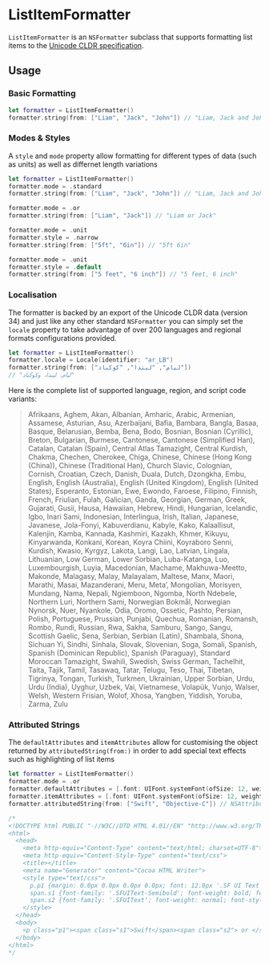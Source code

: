 #  ListItemFormatter

`ListItemFormatter` is an `NSFormatter` subclass that supports formatting list items to the [Unicode CLDR specification](https://www.unicode.org/reports/tr35/tr35-53/tr35-general.html#ListPatterns). 

## Usage

### Basic Formatting

```swift
let formatter = ListItemFormatter() 
formatter.string(from: ["Liam", "Jack", "John"]) // "Liam, Jack and John" 
```

### Modes & Styles

A `style` and `mode` property allow formatting for different types of data (such as units) as well as differnet length variations

```swift
let formatter = ListItemFormatter() 
formatter.mode = .standard
formatter.string(from: ["Liam", "Jack", "John"]) // "Liam, Jack and John"

formatter.mode = .or
formatter.string(from: ["Liam", "Jack"]) // "Liam or Jack"

formatter.mode = .unit
formatter.style = .narrow
formatter.string(from: ["5ft", "6in"]) // "5ft 6in"

formatter.mode = .unit
formatter.style = .default
formatter.string(from: ["5 feet", "6 inch"]) // "5 feet, 6 inch"
```

### Localisation

The formatter is backed by an export of the Unicode CLDR data (version 34) and just like any other standard `NSFormatter`  you can simply set the `locale` property to take advantage of over 200 languages and regional formats configurations provided.   

```swift
let formatter = ListItemFormatter()
formatter.locale = Locale(identifier: "ar_LB")
formatter.string(from: ["ليام", "ليندا", "كوكباد"]) 
// "ليام، ليندا، وكوكباد" 
```

Here is the complete list of supported language, region, and script code variants:

> Afrikaans, Aghem, Akan, Albanian, Amharic, Arabic, Armenian, Assamese, Asturian, Asu, Azerbaijani, Bafia, Bambara, Bangla, Basaa, Basque, Belarusian, Bemba, Bena, Bodo, Bosnian, Bosnian (Cyrillic), Breton, Bulgarian, Burmese, Cantonese, Cantonese (Simplified Han), Catalan, Catalan (Spain), Central Atlas Tamazight, Central Kurdish, Chakma, Chechen, Cherokee, Chiga, Chinese, Chinese (Hong Kong (China)), Chinese (Traditional Han), Church Slavic, Colognian, Cornish, Croatian, Czech, Danish, Duala, Dutch, Dzongkha, Embu, English, English (Australia), English (United Kingdom), English (United States), Esperanto, Estonian, Ewe, Ewondo, Faroese, Filipino, Finnish, French, Friulian, Fulah, Galician, Ganda, Georgian, German, Greek, Gujarati, Gusii, Hausa, Hawaiian, Hebrew, Hindi, Hungarian, Icelandic, Igbo, Inari Sami, Indonesian, Interlingua, Irish, Italian, Japanese, Javanese, Jola-Fonyi, Kabuverdianu, Kabyle, Kako, Kalaallisut, Kalenjin, Kamba, Kannada, Kashmiri, Kazakh, Khmer, Kikuyu, Kinyarwanda, Konkani, Korean, Koyra Chiini, Koyraboro Senni, Kurdish, Kwasio, Kyrgyz, Lakota, Langi, Lao, Latvian, Lingala, Lithuanian, Low German, Lower Sorbian, Luba-Katanga, Luo, Luxembourgish, Luyia, Macedonian, Machame, Makhuwa-Meetto, Makonde, Malagasy, Malay, Malayalam, Maltese, Manx, Maori, Marathi, Masai, Mazanderani, Meru, Metaʼ, Mongolian, Morisyen, Mundang, Nama, Nepali, Ngiemboon, Ngomba, North Ndebele, Northern Luri, Northern Sami, Norwegian Bokmål, Norwegian Nynorsk, Nuer, Nyankole, Odia, Oromo, Ossetic, Pashto, Persian, Polish, Portuguese, Prussian, Punjabi, Quechua, Romanian, Romansh, Rombo, Rundi, Russian, Rwa, Sakha, Samburu, Sango, Sangu, Scottish Gaelic, Sena, Serbian, Serbian (Latin), Shambala, Shona, Sichuan Yi, Sindhi, Sinhala, Slovak, Slovenian, Soga, Somali, Spanish, Spanish (Dominican Republic), Spanish (Paraguay), Standard Moroccan Tamazight, Swahili, Swedish, Swiss German, Tachelhit, Taita, Tajik, Tamil, Tasawaq, Tatar, Telugu, Teso, Thai, Tibetan, Tigrinya, Tongan, Turkish, Turkmen, Ukrainian, Upper Sorbian, Urdu, Urdu (India), Uyghur, Uzbek, Vai, Vietnamese, Volapük, Vunjo, Walser, Welsh, Western Frisian, Wolof, Xhosa, Yangben, Yiddish, Yoruba, Zarma, Zulu

### Attributed Strings

The `defaultAttributes` and `itemAttributes` allow for customising the object returned by `attributedString(from:)` in order to add special text effects such as highlighting of list items

```swift
let formatter = ListItemFormatter()
formatter.mode = .or
formatter.defaultAttributes = [.font: UIFont.systemFont(ofSize: 12, weight: .regular)]
formatter.itemAttributes = [.font: UIFont.systemFont(ofSize: 12, weight: .semibold)]
formatter.attributedString(from: ["Swift", "Objective-C"]) // NSAttributedString

/*
<!DOCTYPE html PUBLIC "-//W3C//DTD HTML 4.01//EN" "http://www.w3.org/TR/html4/strict.dtd">
<html>
  <head>
    <meta http-equiv="Content-Type" content="text/html; charset=UTF-8">
    <meta http-equiv="Content-Style-Type" content="text/css">
    <title></title>
    <meta name="Generator" content="Cocoa HTML Writer">
    <style type="text/css">
      p.p1 {margin: 0.0px 0.0px 0.0px 0.0px; font: 12.0px '.SF UI Text'}
      span.s1 {font-family: '.SFUIText-Semibold'; font-weight: bold; font-style: normal; font-size: 12.00pt}
      span.s2 {font-family: '.SFUIText'; font-weight: normal; font-style: normal; font-size: 12.00pt}
    </style>
  </head>
  <body>
    <p class="p1"><span class="s1">Swift</span><span class="s2"> or </span><span class="s1">Objective-C</span></p>
  </body>
</html>
*/
```
